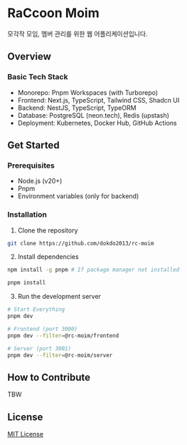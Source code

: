 # RaCcoon Moim

모각작 모임, 멤버 관리를 위한 웹 어플리케이션입니다.

## Overview

### Basic Tech Stack

- Monorepo: Pnpm Workspaces (with Turborepo)
- Frontend: Next.js, TypeScript, Tailwind CSS, Shadcn UI
- Backend: NestJS, TypeScript, TypeORM
- Database: PostgreSQL (neon.tech), Redis (upstash)
- Deployment: Kubernetes, Docker Hub, GitHub Actions

## Get Started

### Prerequisites

- Node.js (v20+)
- Pnpm
- Environment variables (only for backend)

### Installation

1. Clone the repository

```bash
git clone https://github.com/dokdo2013/rc-moim
```

2. Install dependencies

```bash
npm install -g pnpm # If package manager not installed

pnpm install
```

3. Run the development server

```bash
# Start Everything
pnpm dev

# Frontend (port 3000)
pnpm dev --filter=@rc-moim/frontend

# Server (port 3001)
pnpm dev --filter=@rc-moim/server
```

## How to Contribute

TBW

## License

[MIT License](https://github.com/dokdo2013/rc-moim/blob/main/LICENSE)
